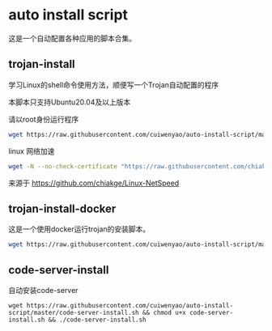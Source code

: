 # auto install script 

这是一个自动配置各种应用的脚本合集。

## trojan-install
学习Linux的shell命令使用方法，顺便写一个Trojan自动配置的程序

本脚本只支持Ubuntu20.04及以上版本

请以root身份运行程序

```bash
wget https://raw.githubusercontent.com/cuiwenyao/auto-install-script/master/trojan-install.sh && chmod u+x trojan-install.sh && ./trojan-install.sh
```


linux 网络加速

```bash
wget -N --no-check-certificate "https://raw.githubusercontent.com/chiakge/Linux-NetSpeed/master/tcp.sh" && chmod u+x tcp.sh && ./tcp.sh
```

来源于
https://github.com/chiakge/Linux-NetSpeed

## trojan-install-docker

这是一个使用docker运行trojan的安装脚本。

```bash
wget https://raw.githubusercontent.com/cuiwenyao/auto-install-script/master/trojan-install-docker.sh && chmod u+x trojan-install-docker.sh && ./trojan-install-docker.sh
```

## code-server-install

自动安装code-server

```shell
wget https://raw.githubusercontent.com/cuiwenyao/auto-install-script/master/code-server-install.sh && chmod u+x code-server-install.sh && ./code-server-install.sh 
```